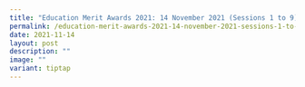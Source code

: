 ```yaml
---
title: "Education Merit Awards 2021: 14 November 2021 (Sessions 1 to 9)"
permalink: /education-merit-awards-2021-14-november-2021-sessions-1-to-9/
date: 2021-11-14
layout: post
description: ""
image: ""
variant: tiptap
---
```


